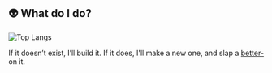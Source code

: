 ## 👽 What do I do?

![Top Langs](https://github-readme-stats.vercel.app/api/top-langs/?username=quantumvoid0&langs_count=8&bg_color=00000000&hide_title=true&border_radius=30&hide_border=true&layout=compact&text_color=ffffff)

If it doesn’t exist, I’ll build it. If it does, I'll make a new one, and slap a [better-](https://github.com/better-ecosystem) on it.

